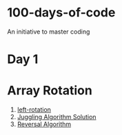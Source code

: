 # 100-days-of-code
An initiative to master coding
# Day 1
# Array Rotation
1. [left-rotation](Arrays/leftrotation.cpp)
2. [Juggling Algorithm Solution](Arrays/Juggling-algorithm.cpp)
3. [Reversal Algorithm](Arrays/reversal-algo.cpp)
